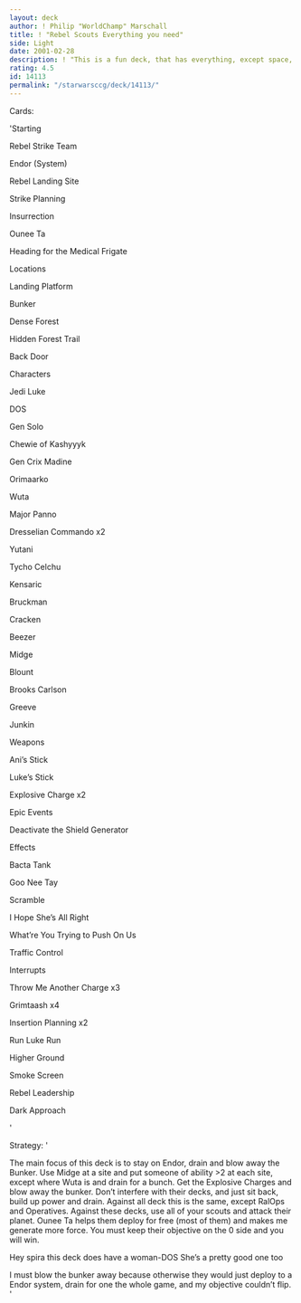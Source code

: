 ```yaml
---
layout: deck
author: ! Philip "WorldChamp" Marschall
title: ! "Rebel Scouts Everything you need"
side: Light
date: 2001-02-28
description: ! "This is a fun deck, that has everything, except space, even blowing away a bunker"
rating: 4.5
id: 14113
permalink: "/starwarsccg/deck/14113/"
---
```

Cards: 

'Starting

Rebel Strike Team

Endor (System)

Rebel Landing Site

Strike Planning

Insurrection

Ounee Ta

Heading for the Medical Frigate


Locations

Landing Platform

Bunker

Dense Forest

Hidden Forest Trail

Back Door


Characters

Jedi Luke

DOS

Gen Solo

Chewie of Kashyyyk

Gen Crix Madine

Orimaarko

Wuta

Major Panno

Dresselian Commando x2

Yutani

Tycho Celchu

Kensaric

Bruckman

Cracken

Beezer

Midge

Blount

Brooks Carlson

Greeve

Junkin


Weapons

Ani’s Stick

Luke’s Stick

Explosive Charge x2


Epic Events

Deactivate the Shield Generator


Effects

Bacta Tank

Goo Nee Tay

Scramble

I Hope She’s All Right

What’re You Trying to Push On Us

Traffic Control


Interrupts

Throw Me Another Charge x3

Grimtaash x4

Insertion Planning x2

Run Luke Run

Higher Ground

Smoke Screen

Rebel Leadership

Dark Approach



'

Strategy: '

The main focus of this deck is to stay on Endor, drain and blow away the Bunker. Use Midge at a site and put someone of  ability >2 at each site, except where Wuta is and drain for a bunch. Get the Explosive Charges and blow away the bunker. Don’t interfere with their decks, and just sit back, build up power and drain. Against all deck this is the same, except RalOps and Operatives. Against these decks, use all of your scouts and attack their planet. Ounee Ta helps them deploy for free (most of them) and makes me generate more force. You must keep their objective on the 0 side and you will win.

Hey spira this deck does have a woman-DOS She’s a pretty good one too 

I must blow the bunker away because otherwise they would just deploy to a Endor system, drain for one the whole game, and my objective couldn’t flip.  '
